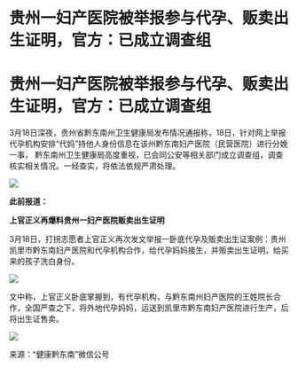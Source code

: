 # 贵州一妇产医院被举报参与代孕、贩卖出生证明，官方：已成立调查组

# 贵州一妇产医院被举报参与代孕、贩卖出生证明，官方：已成立调查组

3月18日深夜，贵州省黔东南州卫生健康局发布情况通报称，18日，针对网上举报代孕机构安排“代妈”持他人身份信息在该州黔东南妇产医院（民营医院）进行分娩一事，
黔东南州卫生健康局高度重视，已会同公安等相关部门成立调查组，调查核实相关情况。一经查实，将依法依规严肃处理。

![](https://inews.gtimg.com/om_bt/Oh_XfzWl5RMHG3qBwlXQpE_eSQNiRw8eqaU1eNnPCLlfYAA/1000)

**此前报道：**

**上官正义再爆料贵州一妇产医院贩卖出生证明**

3月18日，打拐志愿者上官正义再次发文举报一卧底代孕及贩卖出生证案例：贵州凯里市黔东南妇产医院和代孕机构合作，给代孕妈妈接生，并贩卖出生证明，给买来的孩子洗白身份。

![](https://inews.gtimg.com/om_bt/O7kGjeBZgE9q5V5Dd8yXJEKEypj16c3Y6DNbXUbhqEkv8AA/1000)

文中称，上官正义卧底掌握到，有代孕机构，与黔东南州妇产医院的王姓院长合作，全国严查之下，将外地代孕妈妈，运送到凯里市黔东南妇产医院进行生产，后将出生证售卖。

![](https://inews.gtimg.com/om_bt/ObMIxCF5f1oID3lOjxc0TXcs7cEGvaqehzVFWyt4in3FwAA/1000)

来源：“健康黔东南”微信公号

